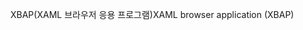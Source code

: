 <span data-ttu-id="b023e-101">XBAP(XAML 브라우저 응용 프로그램)</span><span class="sxs-lookup"><span data-stu-id="b023e-101">XAML browser application (XBAP)</span></span>